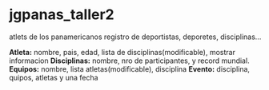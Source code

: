 # jgpanas_taller2


atlets de los panamericanos
registro de deportistas, deporetes, disciplinas...

**Atleta:** nombre, pais, edad, lista de disciplinas(modificable), mostrar informacion
**Disciplinas:** nombre, nro de participantes, y record mundial.
**Equipos:** nombre, lista atletas(modificable), disciplina
**Evento:** disciplina, quipos, atletas y una fecha

